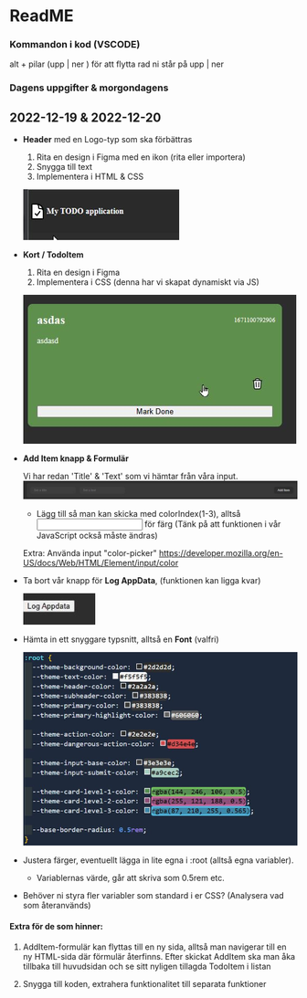# ReadME
### Kommandon i kod (VSCODE)
alt + pilar (upp | ner ) för att flytta rad ni står på upp | ner

### Dagens uppgifter & morgondagens
## 2022-12-19 & 2022-12-20

- **Header** med en Logo-typ som ska förbättras
  1. Rita en design i Figma med en ikon (rita eller importera)
  2. Snygga till text 
  3. Implementera i HTML & CSS

  ![](assets/header-icon-text.jpg)

- **Kort / TodoItem**
  1. Rita en design i Figma
  2. Implementera i CSS (denna har vi skapat dynamiskt via JS)

  ![](assets/todo-item.jpg)

- **Add Item knapp & Formulär**

  Vi har redan 'Title' & 'Text' som vi hämtar från våra input.
  ![](assets/form.jpg)
  - Lägg till så man kan skicka med colorIndex(1-3), alltså <input type="number"> för färg
  (Tänk på att funktionen i vår JavaScript också måste ändras)

  Extra:
  Använda input "color-picker"
  https://developer.mozilla.org/en-US/docs/Web/HTML/Element/input/color

- Ta bort vår knapp för **Log AppData**, (funktionen kan ligga kvar)

  ![](assets/log-appdata-btn.jpg)

- Hämta in ett snyggare typsnitt, alltså en **Font** (valfri)

  ![](assets/root-variables-css.jpg)

- Justera färger, eventuellt lägga in lite egna i :root (alltså egna variabler). 
  - Variablernas värde, går att skriva som 0.5rem etc.
- Behöver ni styra fler variabler som standard i er CSS? (Analysera vad som återanvänds)


#### **Extra för de som hinner:**
1. AddItem-formulär kan flyttas till en ny sida, alltså man navigerar till en ny HTML-sida där
förmulär återfinns. 
    Efter skickat AddItem ska man åka tillbaka till huvudsidan och se sitt nyligen tillagda TodoItem i listan

2. Snygga till koden, extrahera funktionalitet till separata funktioner
